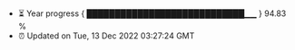 - ⏳ Year progress { ████████████████████████████▁▁ } 94.83 %
- ⏰ Updated on Tue, 13 Dec 2022 03:27:24 GMT

